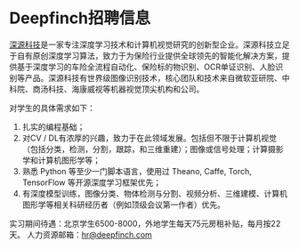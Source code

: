 # Deepfinch招聘信息
[深源科技](http://www.deepfinch.com)是一家专注深度学习技术和计算机视觉研究的创新型企业。深源科技立足于自有原创深度学习算法，致力于为保险行业提供全球领先的智能化解决方案，提供基于深度学习的车险全流程自动化、保险标的物识别、OCR单证识别、人脸识别等产品。深源科技有世界级图像识别技术，核心团队和技术来自微软亚研院、中科院、商汤科技、海康威视等机器视觉顶尖机构和公司。

对学生的具体需求如下：
1. 扎实的编程基础；
2. 对CV / DL有浓厚的兴趣，致力于在此领域发展。包括但不限于计算机视觉（包括分类，检测，分割，跟踪，和三维重建）；图像或信号处理；计算摄影学和计算机图形学等；
3. 熟悉 Python 等至少一门脚本语言，使用过 Theano, Caffe, Torch, TensorFlow 等开源深度学习框架优先；
4. 有深度模型训练，图像分类、物体检测与分割、视频分析、三维建模、计算机图形学等相关科研经历者（例如顶级会议第一作者）优先。

实习期间待遇：北京学生6500-8000，外地学生每天75元房租补贴，每月按22天。
人力资源邮箱：hr@deepfinch.com
